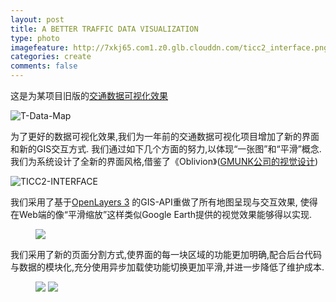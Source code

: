 ```yaml
---
layout: post
title: A BETTER TRAFFIC DATA VISUALIZATION
type: photo
imagefeature: http://7xkj65.com1.z0.glb.clouddn.com/ticc2_interface.png?imageMogr2/thumbnail/!30p
categories: create
comments: false
---
```


这是为某项目旧版的[交通数据可视化效果](https://xumeng.me/create/traffic-data)

![T-Data-Map](http://7xkj65.com1.z0.glb.clouddn.com/T-Data-Map?imageMogr2/thumbnail/!30p)

为了更好的数据可视化效果,我们为一年前的交通数据可视化项目增加了新的界面和新的GIS交互方式. 我们通过如下几个方面的努力,以体现“一张图”和“平滑”概念.我们为系统设计了全新的界面风格,借鉴了《Oblivion》([GMUNK公司的视觉设计](http://gmunk.com/OBLIVION-GFX))

![TICC2-INTERFACE](http://7xkj65.com1.z0.glb.clouddn.com/ticc2_interface.png?imageMogr2/thumbnail/!30p)


我们采用了基于[OpenLayers 3](http://openlayers.org) 的GIS-API重做了所有地图呈现与交互效果, 使得在Web端的像“平滑缩放”这样类似Google Earth提供的视觉效果能够得以实现.

<figure>
	<a href="http://7xkj65.com1.z0.glb.clouddn.com/ticc2-dynamic.gif"><img src="http://7xkj65.com1.z0.glb.clouddn.com/ticc2-dynamic.gif"></a>
</figure>


我们采用了新的页面分割方式,使界面的每一块区域的功能更加明确,配合后台代码与数据的模块化,充分使用异步加载使功能切换更加平滑,并进一步降低了维护成本.


<figure class="half">
	<a href="http://7xkj65.com1.z0.glb.clouddn.com/ticc2-nav1.png"><img src="http://7xkj65.com1.z0.glb.clouddn.com/ticc2-nav1.png?imageMogr2/thumbnail/!30p"></a>
	<a href="http://7xkj65.com1.z0.glb.clouddn.com/ticc2-nav2.png"><img src="http://7xkj65.com1.z0.glb.clouddn.com/ticc2-nav2.png?imageMogr2/thumbnail/!30p"></a>
</figure>



